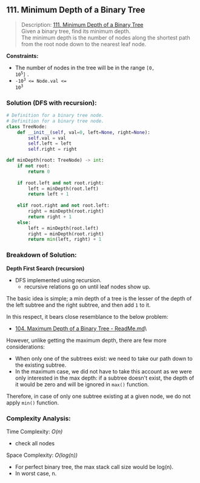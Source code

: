 ## 111. Minimum Depth of a Binary Tree

>Description: [111. Minimum Depth of a Binary Tree](https://leetcode.com/problems/minimum-depth-of-binary-tree/)\
Given a binary tree, find its minimum depth.\
The minimum depth is the number of nodes along the shortest path from the root node down to the nearest leaf node.

**Constraints:**

- The number of nodes in the tree will be in the range <code>[0, 10<sup>5</sup>]</code> .
- <code>-10<sup>3</sup> <= Node.val <= 10<sup>3</sup></code> 


### Solution (DFS with recursion): 

```python
# Definition for a binary tree node.
# Definition for a binary tree node.
class TreeNode:
    def __init__(self, val=0, left=None, right=None):
        self.val = val
        self.left = left
        self.right = right

def minDepth(root: TreeNode) -> int:
    if not root:
        return 0
    
    if root.left and not root.right:
        left = minDepth(root.left)
        return left + 1
    
    elif root.right and not root.left:
        right = minDepth(root.right)
        return right + 1
    else:            
        left = minDepth(root.left)
        right = minDepth(root.right)
        return min(left, right) + 1
```
### Breakdown of Solution:

**Depth First Search (recursion)**


- DFS implemented using recursion.
    - recursive relations go on until leaf nodes show up.

The basic idea is simple; a min depth of a tree is the lesser of the depth of the left subtree and the right subtree, and then add `1` to it.

In this respect, it bears close resemblance to the below problem:

- [104. Maximum Depth of a Binary Tree - ReadMe.md](https://github.com/JKang918/Leetcode/blob/ba57412a1de470ecde83f6b1db1e8dfebcf87d26/0104%20Maximum%20Depth%20of%20a%20Binary%20Tree%20%5BEasy%5D/README.md)\

However, unlike getting the maximum depth, there are few more considerations:
- When only one of the subtrees exist: we need to take our path down to the existing subtree.
- In the maximum case, we did not have to take this account as we were only interested in the max depth: if a subtree doesn't exist, the depth of it would be zero and will be ignored in `max()` function.

Therefore, in case of only one subtree existing at a given node, we do not apply `min()` function.



### Complexity Analysis:

Time Complexity: *O(n)*

- check all nodes

Space Complexity: *O(log(n))*

- For perfect binary tree, the max stack call size would be log(n).
- In worst case, n.